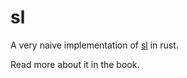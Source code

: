 # sl

A very naive implementation of [sl](https://github.com/mtoyoda/sl) in rust.

Read more about it in the book.